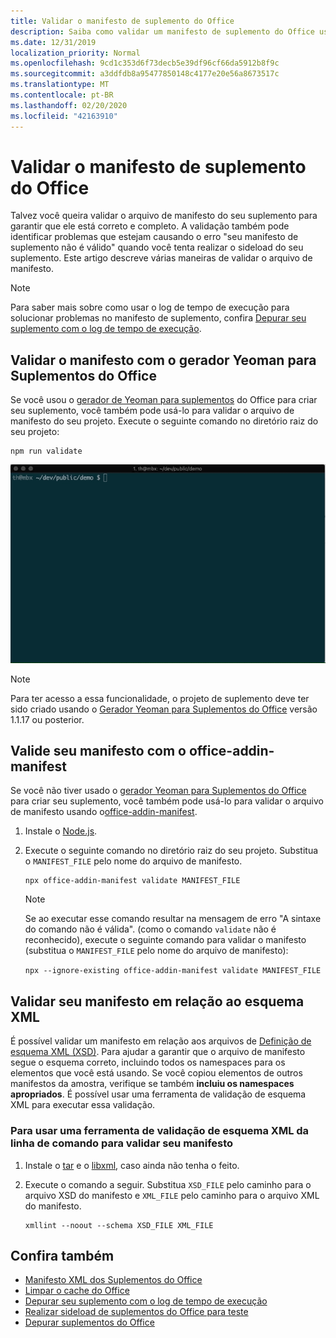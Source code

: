 ```yaml
---
title: Validar o manifesto de suplemento do Office
description: Saiba como validar um manifesto de suplemento do Office usando o esquema XML e outras ferramentas.
ms.date: 12/31/2019
localization_priority: Normal
ms.openlocfilehash: 9cd1c353d6f73decb5e39df96cf66da5912b8f9c
ms.sourcegitcommit: a3ddfdb8a95477850148c4177e20e56a8673517c
ms.translationtype: MT
ms.contentlocale: pt-BR
ms.lasthandoff: 02/20/2020
ms.locfileid: "42163910"
---
```

# <a name="validate-an-office-add-ins-manifest"></a>Validar o manifesto de suplemento do Office

Talvez você queira validar o arquivo de manifesto do seu suplemento para garantir que ele está correto e completo. A validação também pode identificar problemas que estejam causando o erro "seu manifesto de suplemento não é válido" quando você tenta realizar o sideload do seu suplemento. Este artigo descreve várias maneiras de validar o arquivo de manifesto.

> [!NOTE]
> Para saber mais sobre como usar o log de tempo de execução para solucionar problemas no manifesto de suplemento, confira [Depurar seu suplemento com o log de tempo de execução](runtime-logging.md).

## <a name="validate-your-manifest-with-the-yeoman-generator-for-office-add-ins"></a>Validar o manifesto com o gerador Yeoman para Suplementos do Office

Se você usou o [gerador de Yeoman para suplementos](https://www.npmjs.com/package/generator-office) do Office para criar seu suplemento, você também pode usá-lo para validar o arquivo de manifesto do seu projeto. Execute o seguinte comando no diretório raiz do seu projeto:

```command&nbsp;line
npm run validate
```

![Gif animado que mostra o validador Yo Office em execução na linha de comando e gerando os resultados que mostram que a validação foi aprovada](../images/yo-office-validator.gif)

> [!NOTE]
> Para ter acesso a essa funcionalidade, o projeto de suplemento deve ter sido criado usando o [Gerador Yeoman para Suplementos do Office](https://www.npmjs.com/package/generator-office) versão 1.1.17 ou posterior.

## <a name="validate-your-manifest-with-office-addin-manifest"></a>Valide seu manifesto com o office-addin-manifest

Se você não tiver usado o [gerador Yeoman para Suplementos do Office](https://www.npmjs.com/package/generator-office) para criar seu suplemento, você também pode usá-lo para validar o arquivo de manifesto usando o[office-addin-manifest](https://www.npmjs.com/package/office-addin-manifest).

1. Instale o [Node.js](https://nodejs.org/download/).

2. Execute o seguinte comando no diretório raiz do seu projeto. Substitua o `MANIFEST_FILE` pelo nome do arquivo de manifesto.

    ```command&nbsp;line
    npx office-addin-manifest validate MANIFEST_FILE
    ```

    > [!NOTE]
    > Se ao executar esse comando resultar na mensagem de erro "A sintaxe do comando não é válida". (como o comando `validate` não é reconhecido), execute o seguinte comando para validar o manifesto (substitua o `MANIFEST_FILE` pelo nome do arquivo de manifesto): 
    >
    > `npx --ignore-existing office-addin-manifest validate MANIFEST_FILE`

## <a name="validate-your-manifest-against-the-xml-schema"></a>Validar seu manifesto em relação ao esquema XML

É possível validar um manifesto em relação aos arquivos de [Definição de esquema XML (XSD)](/openspecs/office_file_formats/ms-owemxml/c6a06390-34b8-4b42-82eb-b28be12494a8). Para ajudar a garantir que o arquivo de manifesto segue o esquema correto, incluindo todos os namespaces para os elementos que você está usando. Se você copiou elementos de outros manifestos da amostra, verifique se também **incluiu os namespaces apropriados**. É possível usar uma ferramenta de validação de esquema XML para executar essa validação.

### <a name="to-use-a-command-line-xml-schema-validation-tool-to-validate-your-manifest"></a>Para usar uma ferramenta de validação de esquema XML da linha de comando para validar seu manifesto

1. Instale o [tar](https://www.gnu.org/software/tar/) e o [libxml](http://xmlsoft.org/FAQ.html), caso ainda não tenha o feito.

2. Execute o comando a seguir. Substitua `XSD_FILE` pelo caminho para o arquivo XSD do manifesto e `XML_FILE` pelo caminho para o arquivo XML do manifesto.
    
    ```command&nbsp;line
    xmllint --noout --schema XSD_FILE XML_FILE
    ```

## <a name="see-also"></a>Confira também

- [Manifesto XML dos Suplementos do Office](../develop/add-in-manifests.md)
- [Limpar o cache do Office](clear-cache.md)
- [Depurar seu suplemento com o log de tempo de execução](runtime-logging.md)
- [Realizar sideload de suplementos do Office para teste](sideload-office-add-ins-for-testing.md)
- [Depurar suplementos do Office](debug-add-ins-using-f12-developer-tools-on-windows-10.md)